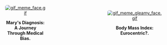 
<div style="display: flex;justify-content: space-between;align-items: center;padding: 0 0px;flex-direction: row;flex-wrap: wrap;">
    <div style="flex: 1; margin-right: 100px; text-align: center;">
        <a href="blog_post_one">
            <img alt="gif_meme_face.gif" src="https://github.com/23W-GBAC/Azukaego_blog/blob/main/blog_gif/gif_meme_face.gif?raw=true" style="max-width: 100%; border-radius: 5px; height: auto;" />
        </a>
          <p>
            <strong>Mary's Diagnosis: A Journey <br>Through Medical Bias.</strong>
        </p>
    </div>
    <div style="flex: 1; margin-left: 100px; text-align: center;">
        <a href="blog_post_two">
            <img alt="gif_meme_gleamy_face.gif" src="https://github.com/23W-GBAC/Azukaego_blog/blob/main/blog_gif/gif_meme_gleamy_face.gif?raw=true" style="max-width: 100%; border-radius: 5px; height: auto;" />
        </a>
        <p><strong>Body Mass Index: Eurocentric?.</strong></p>
    </div>
</div>
